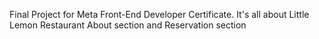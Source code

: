 Final Project for Meta Front-End Developer Certificate.
It's all about Little Lemon Restaurant About section and Reservation section
